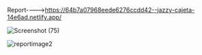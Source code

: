 
Report---->https://64b7a07968eede6276ccdd42--jazzy-cajeta-14e6ad.netlify.app/

![Screenshot (75)](https://github.com/nadeemm763/turbo-carnival/assets/107973944/b9fb5b2e-11bb-4363-9890-6114e24353ca)




![reportimage2](https://github.com/nadeemm763/turbo-carnival/assets/107973944/7dbb0af9-6a06-4619-908f-bceb2f427e20)
